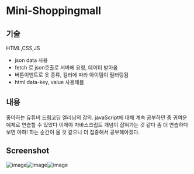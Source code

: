 # Mini-Shoppingmall

기술
-----------
HTML,CSS,JS
- json data 사용
- fetch 로 json호출로 서버에 요청, 데이터 받아옴
- 버튼이벤트로 옷 종류, 컬러에 따라 아이템이 필터링됨
- html data-key, value 사용해봄

내용
-------------
좋아하는 유튜버 드림코딩 엘리님의 강의.
javaScript에 대해 계속 공부하던 중 귀여운 예제로 연습할 수 있었다
이제야 자바스크립트 개념이 잡혀가는 것 같다 좀 더 연습하다보면 아하! 하는 순간이 올 것 같으니 
더 집중해서 공부해야겠다.

Screenshot
----------
![image](https://user-images.githubusercontent.com/66785214/99826887-48ba6600-2b9c-11eb-81ed-6f8ea52dfabe.png)![image](https://user-images.githubusercontent.com/66785214/99826936-5a037280-2b9c-11eb-8514-727ec5a946ff.png)![image](https://user-images.githubusercontent.com/66785214/99826975-67b8f800-2b9c-11eb-94da-59e0f6f3a909.png)


